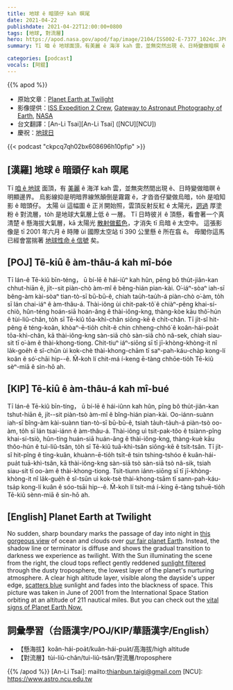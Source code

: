 ```yaml
---
title: 地球 ê 暗頭仔 kah 暝尾
date: 2021-04-22
publishdate: 2021-04-22T12:00:00+0800
tags: [地球, 對流層]
hero: https://apod.nasa.gov/apod/fap/image/2104/ISS002-E-7377_1024c.JPG
summary: Tī 咱 ê 地球面頂，有美麗 ê 海洋 kah 雲，並無突然出現 ê、日時變做暗暝 ê 明顯邊界。烏影線抑是明暗界線煞顛倒是霧霧 ê，才沓沓仔變做烏暗，to̍h 是咱知影 ê 暗頭仔。

categories: [podcast]
vocals: [阿錕]
---
```


{{% apod %}}

- 原始文章：[Planet Earth at Twilight](https://apod.nasa.gov/apod/ap210422.html)
- 影像提供：[ISS Expedition 2 Crew](https://www.nasa.gov/mission_pages/station/expeditions/expedition02/index.html), [Gateway to Astronaut Photography of Earth](http://eol.jsc.nasa.gov/), [NASA](http://www.nasa.gov/)
- 台文翻譯：[An-Li Tsai][An-Li Tsai] ([NCU][NCU])
- 慶祝：[地球日](https://www.nasa.gov/earth-day-2021)

{{< podcast "ckpcq7qh02bx608696h10pfip" >}}

## [漢羅] 地球 ê 暗頭仔 kah 暝尾
Tī [咱 ê 地球][our fair planet Earth] 面頂，有 [美麗][this gorgeous view] ê 海洋 kah 雲，並無突然間出現 ê、日時變做暗暝 ê 明顯邊界。
烏影線抑是明暗界線煞顛倒是霧霧 ê，才沓沓仔變做烏暗，to̍h 是咱知影 ê 暗頭仔。
太陽 ùi 這幅圖 ê 正爿開始照，雲頂反射反紅 ê 太陽光，[迵過][sunlight filtered] 厚塗粉 ê 對流層，to̍h 是地球大氣層上低 ê 一層。
Tī 日時彼爿 ê 頂懸，看會著一个真清楚 ê 懸海拔大氣層，kā 太陽光 [散射做藍色][scatters blue]，才消失 tī 烏暗 ê 太空中。
這張影像是 tī 2001 年六月 ê 時陣 ùi 國際太空站 tī 390 公里懸 ê 所在翕 ê。
毋閣你這馬已經會當揣著 [地球性命 ê 信號][vital signs of Planet Earth Now.] 矣。


## [POJ] Tē-kiû ê àm-thâu-á kah mî-bóe
Tī lán-ê Tē-kiû bīn-téng， ū bí-lē ê hái-iûⁿ kah hûn, pēng bô thu̍t-jiân-kan chhut-hiān ê, ji̍t--sit piàn-chò àm-mî ê bêng-hián pian-kài.
O͘-iáⁿ-sòaⁿ iah-sī bêng-àm kài-sòaⁿ tian-tò-sī bū-bū-ê, chiah tau̍h-tau̍h-á piàn-chò o͘-àm, to̍h sī lán chai-iáⁿ ê àm-thâu-á.
Thài-iông ùi chit-pak-tô͘ ê chiàⁿ-pêng khai-sí-chiò, hûn-téng hoán-siā hoán-âng ê thài-iông-kng, thàng-kòe kāu thô͘-hún ê tùi-liû-chân, to̍h sī Tē-kiû tōa-khì-chân siōng-kē ê chi̍t-chân.
Tī ji̍t-sî hit-pêng ê téng-koân, khòaⁿ-ē-tio̍h chi̍t-ê chin chheng-chhó͘ ê koân-hái-poa̍t tōa-khì-chân, kā thài-iông-kng sàn-siā chò sàn-siā chò nâ-sek, chiah siau-sit tī o͘-àm ê thài-khong-tiong.
Chit-tiuⁿ iáⁿ-siōng sī tī jī-khòng-khòng-it nî la̍k-goe̍h ê sî-chūn ùi kok-chè thài-khong-chām tī saⁿ-pah-káu-cha̍p kong-lí koân ê só͘-chāi hip--ê.
M̄-koh lí chit-má í-keng ē-tàng chhōe-tio̍h Tē-kiû sèⁿ-miā ê sìn-hō ah.


## [KIP] Tē-kiû ê àm-thâu-á kah mî-bué
Tī lán-ê Tē-kiû bīn-tíng， ū bí-lē ê hái-iûnn kah hûn, pīng bô thu̍t-jiân-kan tshut-hiān ê, ji̍t--sit piàn-tsò àm-mî ê bîng-hián pian-kài.
Oo-iánn-suànn iah-sī bîng-àm kài-suànn tian-tò-sī bū-bū-ê, tsiah ta̍uh-ta̍uh-á piàn-tsò oo-àm, to̍h sī lán tsai-iánn ê àm-thâu-á.
Thài-iông uì tsit-pak-tôo ê tsiànn-pîng khai-sí-tsiò, hûn-tíng huán-siā huán-âng ê thài-iông-kng, thàng-kuè kāu thôo-hún ê tuì-liû-tsân, to̍h sī Tē-kiû tuā-khì-tsân siōng-kē ê tsi̍t-tsân.
Tī ji̍t-sî hit-pîng ê tíng-kuân, khuànn-ē-tio̍h tsi̍t-ê tsin tshing-tshóo ê kuân-hái-pua̍t tuā-khì-tsân, kā thài-iông-kng sàn-siā tsò sàn-siā tsò nâ-sik, tsiah siau-sit tī oo-àm ê thài-khong-tiong.
Tsit-tiunn iánn-siōng sī tī jī-khòng-khòng-it nî la̍k-gue̍h ê sî-tsūn uì kok-tsè thài-khong-tsām tī sann-pah-káu-tsa̍p kong-lí kuân ê sóo-tsāi hip--ê.
M̄-koh lí tsit-má í-king ē-tàng tshuē-tio̍h Tē-kiû sènn-miā ê sìn-hō ah.

## [English] Planet Earth at Twilight
No sudden, sharp boundary marks the passage of day into night in [this gorgeous view][this gorgeous view] of ocean and clouds over [our fair planet Earth][our fair planet Earth]. Instead, the shadow line or terminator is diffuse and shows the gradual transition to darkness we experience as twilight. With the Sun illuminating the scene from the right, the cloud tops reflect gently reddened [sunlight filtered][sunlight filtered] through the dusty troposphere, the lowest layer of the planet's nurturing atmosphere. A clear high altitude layer, visible along the dayside's upper edge, [scatters blue][scatters blue] sunlight and fades into the blackness of space. This picture was taken in June of 2001 from the International Space Station orbiting at an altitude of 211 nautical miles. But you can check out the [vital signs of Planet Earth Now.][vital signs of Planet Earth Now.]

## 詞彙學習（台語漢字/POJ/KIP/華語漢字/English）

- 【懸海拔】koân-hái-poa̍t/kuân-hái-pua̍t/高海拔/high altitude
- 【對流層】tùi-liû-chân/tuì-liû-tsân/對流層/troposphere

{{% /apod %}}
[An-Li Tsai]: mailto:thianbun.taigi@gmail.com
[NCU]: https://www.astro.ncu.edu.tw

[this gorgeous view]:http://eol.jsc.nasa.gov/scripts/sseop/photo.pl?mission=ISS002&roll=E&frame=7377
[our fair planet Earth]:https://earthobservatory.nasa.gov/
[sunlight filtered]:http://www.webexhibits.org/causesofcolor/14B.html
[scatters blue]:http://webexhibits.org/causesofcolor/14.html
[vital signs of Planet Earth Now.]:https://climate.nasa.gov/earth-now/#/vitalsign?vitalsign=satellites&altid=0&animating=f&start=&end=
